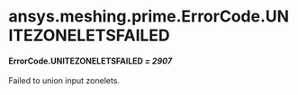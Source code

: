 # ansys.meshing.prime.ErrorCode.UNITEZONELETSFAILED

<a id="ansys.meshing.prime.ErrorCode.UNITEZONELETSFAILED"></a>

#### ErrorCode.UNITEZONELETSFAILED *= 2907*

Failed to union input zonelets.

<!-- !! processed by numpydoc !! -->
